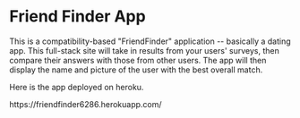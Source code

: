 <h1>Friend Finder App</h1>

<p>This is a compatibility-based "FriendFinder" application -- basically a dating app. This full-stack site will take in results from your users' surveys, then compare their answers with those from other users. The app will then display the name and picture of the user with the best overall match.</p>

<p>Here is the app deployed on heroku.</p>
https://friendfinder6286.herokuapp.com/